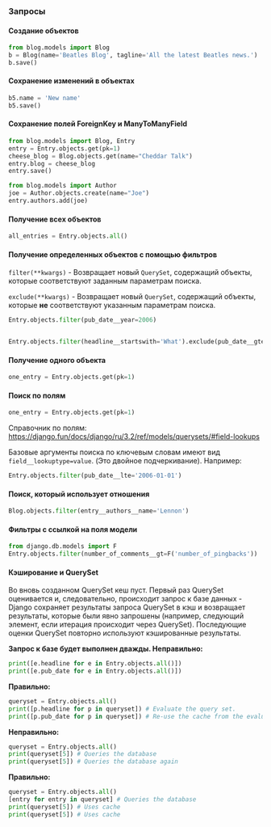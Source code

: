 <h3>Запросы</h3>


<h4>Создание объектов</h4>

```python
from blog.models import Blog
b = Blog(name='Beatles Blog', tagline='All the latest Beatles news.')
b.save()
```

<h4>Сохранение изменений в объектах</h4>

```python
b5.name = 'New name'
b5.save()
```

<h4>Сохранение полей ForeignKey и ManyToManyField</h4>

```python
from blog.models import Blog, Entry
entry = Entry.objects.get(pk=1)
cheese_blog = Blog.objects.get(name="Cheddar Talk")
entry.blog = cheese_blog
entry.save()
```

```python
from blog.models import Author
joe = Author.objects.create(name="Joe")
entry.authors.add(joe)
```

<h4>Получение всех объектов</h4>

```python
all_entries = Entry.objects.all()
```

<h4>Получение определенных объектов с помощью фильтров</h4>

`filter(**kwargs)` - Возвращает новый `QuerySet`, содержащий объекты, которые соответствуют заданным параметрам поиска.

`exclude(**kwargs)` - Возвращает новый `QuerySet`, содержащий объекты, которые <b>не</b> соответствуют указанным параметрам поиска.

```python
Entry.objects.filter(pub_date__year=2006)


Entry.objects.filter(headline__startswith='What').exclude(pub_date__gte=datetime.date.today()).filter(pub_date__gte=datetime.date(2005, 1, 30))
```

<h4>Получение одного объекта</h4>

```python
one_entry = Entry.objects.get(pk=1)
```


<h4>Поиск по полям</h4>

```python
one_entry = Entry.objects.get(pk=1)
```
Справочник по полям: <a href="https://django.fun/docs/django/ru/3.2/ref/models/querysets/#field-lookups">https://django.fun/docs/django/ru/3.2/ref/models/querysets/#field-lookups </a>

Базовые аргументы поиска по ключевым словам имеют вид `field__lookuptype=value`. (Это двойное подчеркивание). Например:

```python
Entry.objects.filter(pub_date__lte='2006-01-01')
```



<h4>Поиск, который использует отношения</h4>

```python
Blog.objects.filter(entry__authors__name='Lennon')
```

<h4>Фильтры c ссылкой на поля модели</h4>

```python
from django.db.models import F
Entry.objects.filter(number_of_comments__gt=F('number_of_pingbacks'))
```

<h4>Кэширование и QuerySet</h4>

Во вновь созданном QuerySet кеш пуст.
 Первый раз QuerySet оценивается и, следовательно, происходит запрос к базе данных -
  Django сохраняет результаты запроса QuerySet в кэш и возвращает результаты, 
  которые были явно запрошены (например, следующий элемент, если итерация происходит через QuerySet). 
  Последующие оценки QuerySet повторно используют кэшированные результаты.
  

<b>Запрос к базе будет выполнен дважды. Неправильно: </b>
```python
print([e.headline for e in Entry.objects.all()])
print([e.pub_date for e in Entry.objects.all()])
```

<b>Правильно: </b>
```python
queryset = Entry.objects.all()
print([p.headline for p in queryset]) # Evaluate the query set.
print([p.pub_date for p in queryset]) # Re-use the cache from the evaluation.
```


<b>Неправильно: </b>

```python
queryset = Entry.objects.all()
print(queryset[5]) # Queries the database
print(queryset[5]) # Queries the database again
```

<b>Правильно: </b>

```python
queryset = Entry.objects.all()
[entry for entry in queryset] # Queries the database
print(queryset[5]) # Uses cache
print(queryset[5]) # Uses cache
```